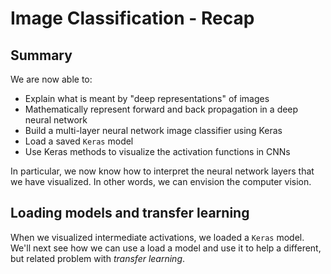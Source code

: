 # Image Classification - Recap

## Summary

We are now able to:
*   Explain what is meant by "deep representations" of images
*   Mathematically represent forward and back propagation in a deep neural network
*   Build a multi-layer neural network image classifier using Keras
*   Load a saved `Keras` model
*   Use Keras methods to visualize the activation functions in CNNs

In particular, we now know how to interpret the neural network layers that we have visualized. In other words, we can envision the computer vision.

## Loading models and transfer learning

When we visualized intermediate activations, we loaded a `Keras` model. We'll next see how we can use a load a model and use it to help a different, but related problem with *transfer learning*.
